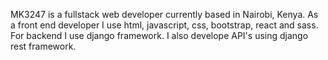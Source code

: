 MK3247 is a fullstack web developer currently based in Nairobi, Kenya. As a front end developer I use html, javascript, css, bootstrap, react and sass. For backend I use django framework. I also develope API's using django rest framework. 
